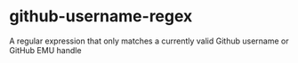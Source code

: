 # github-username-regex
A regular expression that only matches a currently valid Github username or GitHub EMU handle
